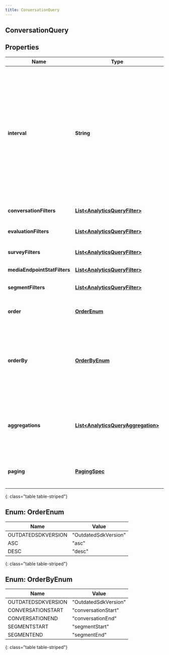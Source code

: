 ```yaml
---
title: ConversationQuery
---
```

## ConversationQuery


## Properties

| Name | Type | Description | Notes |
| ------------ | ------------- | ------------- | ------------- |
| **interval** | **String** | Specifies the date and time range of data being queried. Results will include conversations that both started on a day touched by the interval AND either started, ended, or any activity during the interval. Conversations that started before the earliest day of the interval will not be searched. Intervals are represented as an ISO-8601 string. For example: YYYY-MM-DDThh:mm:ss/YYYY-MM-DDThh:mm:ss |  [optional] |
| **conversationFilters** | [**List&lt;AnalyticsQueryFilter&gt;**](AnalyticsQueryFilter.html) | Filters that target conversation-level data |  [optional] |
| **evaluationFilters** | [**List&lt;AnalyticsQueryFilter&gt;**](AnalyticsQueryFilter.html) | Filters that target quality management evaluation-level data |  [optional] |
| **surveyFilters** | [**List&lt;AnalyticsQueryFilter&gt;**](AnalyticsQueryFilter.html) | Filters that target quality management survey-level data |  [optional] |
| **mediaEndpointStatFilters** | [**List&lt;AnalyticsQueryFilter&gt;**](AnalyticsQueryFilter.html) | Filters that target call quality of service data |  [optional] |
| **segmentFilters** | [**List&lt;AnalyticsQueryFilter&gt;**](AnalyticsQueryFilter.html) | Filters that target individual segments within a conversation |  [optional] |
| **order** | [**OrderEnum**](#OrderEnum) | Sort the result set in ascending/descending order. Default is ascending |  [optional] |
| **orderBy** | [**OrderByEnum**](#OrderByEnum) | Specify which data element within the result set to use for sorting. The options  to use as a basis for sorting the results: conversationStart, segmentStart, and segmentEnd. If not specified, the default is conversationStart |  [optional] |
| **aggregations** | [**List&lt;AnalyticsQueryAggregation&gt;**](AnalyticsQueryAggregation.html) | Include faceted search and aggregate roll-ups describing your search results. This does not function as a filter, but rather, summary data about the data matching your filters |  [optional] |
| **paging** | [**PagingSpec**](PagingSpec.html) | Page size and number to control iterating through large result sets. Default page size is 25 |  [optional] |
{: class="table table-striped"}


<a name="OrderEnum"></a>

## Enum: OrderEnum

| Name | Value |
| ---- | ----- |
| OUTDATEDSDKVERSION | &quot;OutdatedSdkVersion&quot; |
| ASC | &quot;asc&quot; |
| DESC | &quot;desc&quot; |
{: class="table table-striped"}


<a name="OrderByEnum"></a>

## Enum: OrderByEnum

| Name | Value |
| ---- | ----- |
| OUTDATEDSDKVERSION | &quot;OutdatedSdkVersion&quot; |
| CONVERSATIONSTART | &quot;conversationStart&quot; |
| CONVERSATIONEND | &quot;conversationEnd&quot; |
| SEGMENTSTART | &quot;segmentStart&quot; |
| SEGMENTEND | &quot;segmentEnd&quot; |
{: class="table table-striped"}



